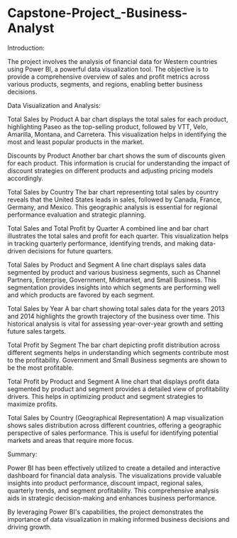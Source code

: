 # Capstone-Project_-Business-Analyst
Introduction:

The project involves the analysis of financial data for Western countries using Power BI, a powerful data visualization tool. The objective is to provide a comprehensive overview of sales and profit metrics across various products, segments, and regions, enabling better business decisions.

Data Visualization and Analysis:

Total Sales by Product
A bar chart displays the total sales for each product, highlighting Paseo as the top-selling product, followed by VTT, Velo, Amarilla, Montana, and Carretera. This visualization helps in identifying the most and least popular products in the market.

Discounts by Product
Another bar chart shows the sum of discounts given for each product. This information is crucial for understanding the impact of discount strategies on different products and adjusting pricing models accordingly.

Total Sales by Country
The bar chart representing total sales by country reveals that the United States leads in sales, followed by Canada, France, Germany, and Mexico. This geographic analysis is essential for regional performance evaluation and strategic planning.

Total Sales and Total Profit by Quarter
A combined line and bar chart illustrates the total sales and profit for each quarter. This visualization helps in tracking quarterly performance, identifying trends, and making data-driven decisions for future quarters.

Total Sales by Product and Segment
A line chart displays sales data segmented by product and various business segments, such as Channel Partners, Enterprise, Government, Midmarket, and Small Business. This segmentation provides insights into which segments are performing well and which products are favored by each segment.

Total Sales by Year
A bar chart showing total sales data for the years 2013 and 2014 highlights the growth trajectory of the business over time. This historical analysis is vital for assessing year-over-year growth and setting future sales targets.

Total Profit by Segment
The bar chart depicting profit distribution across different segments helps in understanding which segments contribute most to the profitability. Government and Small Business segments are shown to be the most profitable.

Total Profit by Product and Segment
A line chart that displays profit data segmented by product and segment provides a detailed view of profitability drivers. This helps in optimizing product and segment strategies to maximize profits.

Total Sales by Country (Geographical Representation)
A map visualization shows sales distribution across different countries, offering a geographic perspective of sales performance. This is useful for identifying potential markets and areas that require more focus.

Summary:

Power BI has been effectively utilized to create a detailed and interactive dashboard for financial data analysis. The visualizations provide valuable insights into product performance, discount impact, regional sales, quarterly trends, and segment profitability. This comprehensive analysis aids in strategic decision-making and enhances business performance.

By leveraging Power BI's capabilities, the project demonstrates the importance of data visualization in making informed business decisions and driving growth.

